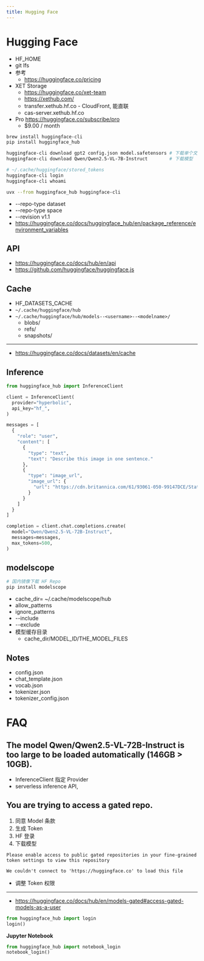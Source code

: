 ```yaml
---
title: Hugging Face
---
```


# Hugging Face

- HF_HOME
- git lfs
- 参考
  - https://huggingface.co/pricing
- XET Storage
  - https://huggingface.co/xet-team
  - https://xethub.com/
  - transfer.xethub.hf.co - CloudFront, 能直联
  - cas-server.xethub.hf.co
- Pro https://huggingface.co/subscribe/pro
  - $9.00 / month

```bash
brew install huggingface-cli
pip install huggingface_hub

huggingface-cli download gpt2 config.json model.safetensors # 下载单个文件
huggingface-cli download Qwen/Qwen2.5-VL-7B-Instruct        # 下载模型

# ~/.cache/huggingface/stored_tokens
huggingface-cli login
huggingface-cli whoami

uvx --from huggingface_hub huggingface-cli
```

- --repo-type dataset
- --repo-type space
- --revision v1.1
- https://huggingface.co/docs/huggingface_hub/en/package_reference/environment_variables

## API

- https://huggingface.co/docs/hub/en/api
- https://github.com/huggingface/huggingface.js

## Cache

- HF_DATASETS_CACHE
- `~/.cache/huggingface/hub`
- `~/.cache/huggingface/hub/models--<username>--<modelname>/`
  - blobs/
  - refs/
  - snapshots/

---

- https://huggingface.co/docs/datasets/en/cache

## Inference

```py
from huggingface_hub import InferenceClient

client = InferenceClient(
  provider="hyperbolic",
  api_key="hf_",
)

messages = [
  {
    "role": "user",
    "content": [
      {
        "type": "text",
        "text": "Describe this image in one sentence."
      },
      {
        "type": "image_url",
        "image_url": {
          "url": "https://cdn.britannica.com/61/93061-050-99147DCE/Statue-of-Liberty-Island-New-York-Bay.jpg"
        }
      }
    ]
  }
]

completion = client.chat.completions.create(
  model="Qwen/Qwen2.5-VL-72B-Instruct",
  messages=messages,
  max_tokens=500,
)
```

## modelscope

```bash
# 国内镜像下载 HF Repo
pip install modelscope
```

- cache_dir= ~/.cache/modelscope/hub
- allow_patterns
- ignore_patterns
- --include
- --exclude
- 模型缓存目录
  - cache_dir/MODEL_ID/THE_MODEL_FILES

## Notes

- config.json
- chat_template.json
- vocab.json
- tokenizer.json
- tokenizer_config.json


# FAQ

## The model Qwen/Qwen2.5-VL-72B-Instruct is too large to be loaded automatically (146GB > 10GB).

- InferenceClient 指定 Provider
- serverless inference API,

## You are trying to access a gated repo.

1. 同意 Model 条款
1. 生成 Token
1. HF 登录
1. 下载模型

```
Please enable access to public gated repositories in your fine-grained token settings to view this repository

We couldn't connect to 'https://huggingface.co' to load this file
```

- 调整 Token 权限

---

- https://huggingface.co/docs/hub/en/models-gated#access-gated-models-as-a-user

```py
from huggingface_hub import login
login()
```

**Jupyter Notebook**

```py
from huggingface_hub import notebook_login
notebook_login()
```
